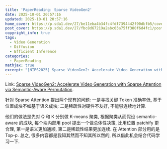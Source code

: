```yaml
---
title: 'PaperReading: Sparse VideoGen2'
date: 2025-10-01 20:57:16
updated: 2025-10-01 20:57:16
home_cover: https://p.sda1.dev/27/be11eba4b34fc4fdf7394442f90dbfb5/cover.jpg
post_cover: https://p.sda1.dev/27/fbc8d67219a2abc03a75ff380f6d4fc1/post.PNG
copyright_info: true
tags:
  - Video Generation
  - Diffusion
  - Efficient Inference
categories:
  - PaperReading
mathjax: true
excerpt: "[NIPS2025] Sparse VideoGen2: Accelerate Video Generation with Sparse Attention via Semantic-Aware Permutation."
---
```


Link: <a href="https://arxiv.org/abs/2505.18875">Sparse VideoGen2: Accelerate Video Generation with Sparse Attention via Semantic-Aware Permutation</a>.

针对 Sparse Attention 提出两个现有的问题: 一是寻找关键 Token 准确率低, 基于位置成块不如基于语义成块; 二是稀疏性对硬件不友好, 不能够连续地计算.

他们的做法是先对 Q 和 K 分别做 K-means 聚类, 根据聚类从而假设 semantic-aware 的成块, 每个块内部用 pool 提出一个做总体性决策, 比用位置 patchify 更合理, 第一是语义更加通顺, 第二是稀疏性结果更加连续. 在 Attention 部分用的是 Top-p. 总之, 很多内容都是我知其然而不知其所以然的, 所以借此机会结合代码学习一下.



